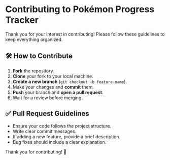# Contributing to Pokémon Progress Tracker

Thank you for your interest in contributing! Please follow these guidelines to keep everything organized.

## 🛠 How to Contribute

1. **Fork** the repository.
2. **Clone** your fork to your local machine.
3. **Create a new branch** (`git checkout -b feature-name`).
4. Make your changes and **commit** them.
5. **Push** your branch and **open a pull request**.
6. Wait for a review before merging.

## ✅ Pull Request Guidelines

- Ensure your code follows the project structure.
- Write clear commit messages.
- If adding a new feature, provide a brief description.
- Bug fixes should include a clear explanation.

Thank you for contributing! 🎉

